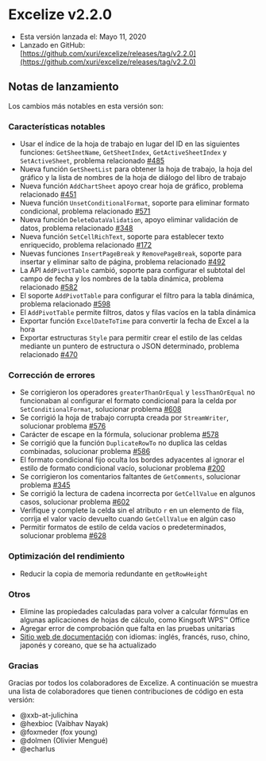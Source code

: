 # Excelize v2.2.0

* Esta versión lanzada el: Mayo 11, 2020
* Lanzado en GitHub: [https://github.com/xuri/excelize/releases/tag/v2.2.0](https://github.com/xuri/excelize/releases/tag/v2.2.0)

## Notas de lanzamiento

Los cambios más notables en esta versión son:

### Características notables

* Usar el índice de la hoja de trabajo en lugar del ID en las siguientes funciones: `GetSheetName`, `GetSheetIndex`, `GetActiveSheetIndex` y `SetActiveSheet`, problema relacionado [#485](https://github.com/xuri/excelize/issues/485)
* Nueva función `GetSheetList` para obtener la hoja de trabajo, la hoja del gráfico y la lista de nombres de la hoja de diálogo del libro de trabajo
* Nueva función `AddChartSheet` apoyo crear hoja de gráfico, problema relacionado [#451](https://github.com/xuri/excelize/issues/451)
* Nueva función `UnsetConditionalFormat`, soporte para eliminar formato condicional, problema relacionado [#571](https://github.com/xuri/excelize/issues/571)
* Nueva función `DeleteDataValidation`, apoyo eliminar validación de datos, problema relacionado [#348](https://github.com/xuri/excelize/issues/348)
* Nueva función `SetCellRichText`, soporte para establecer texto enriquecido, problema relacionado [#172](https://github.com/xuri/excelize/issues/172)
* Nuevas funciones `InsertPageBreak` y `RemovePageBreak`, soporte para insertar y eliminar salto de página, problema relacionado [#492](https://github.com/xuri/excelize/issues/492)
* La API `AddPivotTable` cambió, soporte para configurar el subtotal del campo de fecha y los nombres de la tabla dinámica, problema relacionado [#582](https://github.com/xuri/excelize/issues/582)
* El soporte `AddPivotTable` para configurar el filtro para la tabla dinámica, problema relacionado [#598](https://github.com/xuri/excelize/issues/598)
* El `AddPivotTable` permite filtros, datos y filas vacíos en la tabla dinámica
* Exportar función `ExcelDateToTime` para convertir la fecha de Excel a la hora
* Exportar estructuras `Style` para permitir crear el estilo de las celdas mediante un puntero de estructura o JSON determinado, problema relacionado [#470](https://github.com/xuri/excelize/issues/470)

### Corrección de errores

* Se corrigieron los operadores `greaterThanOrEqual` y `lessThanOrEqual` no funcionaban al configurar el formato condicional para la celda por `SetConditionalFormat`, solucionar problema [#608](https://github.com/xuri/excelize/issues/608)
* Se corrigió la hoja de trabajo corrupta creada por `StreamWriter`, solucionar problema [#576](https://github.com/xuri/excelize/issues/576)
* Carácter de escape en la fórmula, solucionar problema [#578](https://github.com/xuri/excelize/issues/578)
* Se corrigió que la función `DuplicateRowTo` no duplica las celdas combinadas, solucionar problema [#586](https://github.com/xuri/excelize/issues/586)
* El formato condicional fijo oculta los bordes adyacentes al ignorar el estilo de formato condicional vacío, solucionar problema [#200](https://github.com/xuri/excelize/issues/200)
* Se corrigieron los comentarios faltantes de `GetComments`, solucionar problema [#345](https://github.com/xuri/excelize/issues/345)
* Se corrigió la lectura de cadena incorrecta por `GetCellValue` en algunos casos, solucionar problema [#602](https://github.com/xuri/excelize/issues/602)
* Verifique y complete la celda sin el atributo `r` en un elemento de fila, corrija el valor vacío devuelto cuando `GetCellValue` en algún caso
* Permitir formatos de estilo de celda vacíos o predeterminados, solucionar problema [#628](https://github.com/xuri/excelize/issues/628)

### Optimización del rendimiento

* Reducir la copia de memoria redundante en `getRowHeight`

### Otros

* Elimine las propiedades calculadas para volver a calcular fórmulas en algunas aplicaciones de hojas de cálculo, como Kingsoft WPS&trade; Office
* Agregar error de comprobación que falta en las pruebas unitarias
* [Sitio web de documentación](https://xuri.me/excelize) con idiomas: inglés, francés, ruso, chino, japonés y coreano, que se ha actualizado

### Gracias

Gracias por todos los colaboradores de Excelize. A continuación se muestra una lista de colaboradores que tienen contribuciones de código en esta versión:

* @xxb-at-julichina
* @hexbioc (Vaibhav Nayak)
* @foxmeder (fox young)
* @dolmen (Olivier Mengué)
* @echarlus
